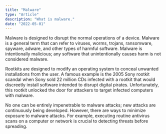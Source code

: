 ```yaml
---
title: "Malware"
type: "Article"
description: "What is malware."
date: "2022-05-01"
---
```


Malware is designed to disrupt the normal operations of a device. Malware is a general term that can refer to viruses, worms, trojans, ransomware, spyware, adware, and other types of harmful software. Malware is intentionally malicious; any software that unintentionally causes harm is not considered malware.

Rootkits are designed to modify an operating system to conceal unwanted installations from the user. A famous example is the 2005 Sony rootkit scandal when Sony sold 22 million CDs infected with a rootkit that would discreetly install software intended to disrupt digital pirates. Unfortunately, this rootkit unlocked the door for attackers to target infected computers with malware.

No one can be entirely impenetrable to malware attacks; new attacks are continuously being developed. However, there are ways to minimize exposure to malware attacks. For example, executing routine antivirus scans on a computer or network is crucial to detecting threats before spreading.
